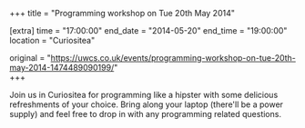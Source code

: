 +++
title = "Programming workshop on Tue 20th May 2014"

[extra]
time = "17:00:00"
end_date = "2014-05-20"
end_time = "19:00:00"
location = "Curiositea"

original = "https://uwcs.co.uk/events/programming-workshop-on-tue-20th-may-2014-1474489090199/"    
+++

Join us in Curiositea for programming like a hipster with some delicious refreshments of your choice. Bring along your laptop (there'll be a power supply) and feel free to drop in with any programming related questions.

